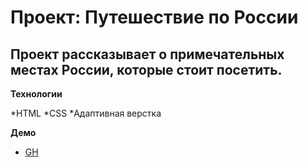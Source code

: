 # Проект: Путешествие по России

Проект рассказывает о примечательных местах России, которые стоит посетить.
------

**Технологии**

*HTML
*CSS
*Адаптивная верстка

**Демо**

* [GH](https://www.figma.com/file/5S2WSbEFL6awjVWJ0NWL8Q/Sprint-3_-Russia-_-desktop-mobile?node-id=28503%3A0)



